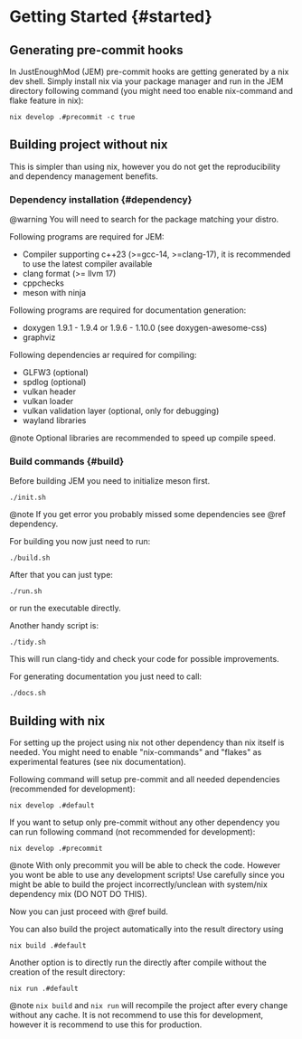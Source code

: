 # Getting Started {#started}

## Generating pre-commit hooks

In JustEnoughMod (JEM) pre-commit hooks are getting generated by a nix dev shell. Simply install nix via your package manager and run in the JEM directory following command (you might need too enable nix-command and flake feature in nix):

```shell
nix develop .#precommit -c true
```

## Building project without nix

This is simpler than using nix, however you do not get the reproducibility and dependency management benefits.

### Dependency installation {#dependency}

@warning You will need to search for the package matching your distro.

Following programs are required for JEM:

- Compiler supporting c++23 (>=gcc-14, >=clang-17), it is recommended to use the latest compiler available
- clang format (>= llvm 17)
- cppchecks
- meson with ninja

Following programs are required for documentation generation:

- doxygen 1.9.1 - 1.9.4 or  1.9.6 - 1.10.0 (see doxygen-awesome-css)
- graphviz

Following dependencies ar required for compiling:

- GLFW3 (optional)
- spdlog (optional)
- vulkan header
- vulkan loader
- vulkan validation layer (optional, only for debugging)
- wayland libraries

@note Optional libraries are recommended to speed up compile speed.

### Build commands {#build}

Before building JEM you need to initialize meson first.

```shell
./init.sh
```

@note If you get error you probably missed some dependencies see @ref dependency.

For building you now just need to run:

```shell
./build.sh
```

After that you can just type:

```shell
./run.sh
```

or run the executable directly.

Another handy script is:

```shell
./tidy.sh
```

This will run clang-tidy and check your code for possible improvements.

For generating documentation you just need to call:

```shell
./docs.sh
```

## Building with nix

For setting up the project using nix not other dependency than nix itself is needed. You might need to enable "nix-commands" and "flakes" as experimental features (see nix documentation).

Following command will setup pre-commit and all needed dependencies (recommended for development):

```shell
nix develop .#default
```

If you want to setup only pre-commit without any other dependency you can run following command (not recommended for development):

```shell
nix develop .#precommit
```

@note With only precommit you will be able to check the code. However you wont be able to use any development scripts! Use carefully since you might be able to build the project incorrectly/unclean with system/nix dependency mix (DO NOT DO THIS).

Now you can just proceed with @ref build.

You can also build the project automatically into the result directory using
```shell
nix build .#default
```

Another option is to directly run the directly after compile without the creation of the result directory:

```shell
nix run .#default
```

@note `nix build` and `nix run` will recompile the project after every change without any cache. It is not recommend to use this for development, however it is recommend to use this for production.

